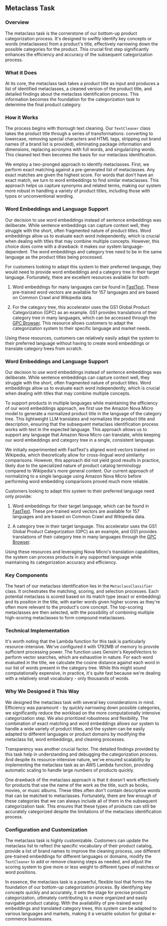 ## Metaclass Task

### Overview

The metaclass task is the cornerstone of our bottom-up product categorization process. It's designed to swiftly identify key concepts or words (metaclasses) from a product's title, effectively narrowing down the possible categories for the product. This crucial first step significantly enhances the efficiency and accuracy of the subsequent categorization process.

### What it Does

At its core, the metaclass task takes a product title as input and produces a list of identified metaclasses, a cleaned version of the product title, and detailed findings about the metaclass identification process. This information becomes the foundation for the categorization task to determine the final product category.

### How it Works

The process begins with thorough text cleaning. Our `TextCleaner` class takes the product title through a series of transformations: converting to lowercase, removing special characters and HTML tags, stripping out brand names (if a brand list is provided), eliminating package information and dimensions, replacing acronyms with full words, and singularizing words. This cleaned text then becomes the basis for our metaclass identification.

We employ a two-pronged approach to identify metaclasses. First, we perform exact matching against a pre-generated list of metaclasses. Any exact matches are given the highest score. For words that don't have an exact match, we turn to word embeddings to find similar metaclasses. This approach helps us capture synonyms and related terms, making our system more robust in handling a variety of product titles, including those with typos or unconventional wording.

### Word Embeddings and Language Support

Our decision to use word embeddings instead of sentence embeddings was deliberate. While sentence embeddings can capture context well, they struggle with the short, often fragmented nature of product titles. Word embeddings allow us to evaluate each word independently, which is crucial when dealing with titles that may combine multiple concepts. However, this choice does come with a drawback: it makes our system language-dependent. The word embeddings and category tree need to be in the same language as the product titles being processed.

For customers looking to adapt this system to their preferred language, they would need to provide word embeddings and a category tree in their target language. Fortunately, there are excellent resources available for both:

1. Word embeddings for many languages can be found in [FastText](https://fasttext.cc/docs/en/crawl-vectors.html). These pre-trained word vectors are available for 157 languages and are based on Common Crawl and Wikipedia data.

2. For the category tree, this accelerator uses the GS1 Global Product Categorization (GPC) as an example. GS1 provides translations of their category tree in many languages, which can be accessed through the [GPC Browser](https://gpc-browser.gs1.org/). This resource allows customers to adapt the categorization system to their specific language and market needs.

Using these resources, customers can relatively easily adapt the system to their preferred language without having to create word embeddings or translate category trees from scratch.

### Word Embeddings and Language Support

Our decision to use word embeddings instead of sentence embeddings was deliberate. While sentence embeddings can capture context well, they struggle with the short, often fragmented nature of product titles. Word embeddings allow us to evaluate each word independently, which is crucial when dealing with titles that may combine multiple concepts.

To support products in multiple languages while maintaining the efficiency of our word embeddings approach, we first use the Amazon Nova Micro model to generate a normalized product title in the language of the category tree. This lightweight LLM translates and normalizes the product title and description, ensuring that the subsequent metaclass identification process works with text in the expected language. This approach allows us to support any language that Amazon Nova Micro can translate, while keeping our word embeddings and category tree in a single, consistent language.

We initially experimented with FastText's aligned word vectors trained on Wikipedia, which theoretically allow for cross-lingual word similarity comparisons. However, this approach did not yield good results in practice, likely due to the specialized nature of product catalog terminology compared to Wikipedia's more general content. Our current approach of normalizing to a single language using Amazon Nova Micro before performing word embedding comparisons proved much more reliable.

Customers looking to adapt this system to their preferred language need only provide:

1. Word embeddings for their target language, which can be found in [FastText](https://fasttext.cc/docs/en/crawl-vectors.html). These pre-trained word vectors are available for 157 languages and are based on Common Crawl and Wikipedia data.

2. A category tree in their target language. This accelerator uses the GS1 Global Product Categorization (GPC) as an example, and GS1 provides translations of their category tree in many languages through the [GPC Browser](https://gpc-browser.gs1.org/).

Using these resources and leveraging Nova Micro's translation capabilities, the system can process products in any supported language while maintaining its categorization accuracy and efficiency.


### Key Components

The heart of our metaclass identification lies in the `MetaclassClassifier` class. It orchestrates the matching, scoring, and selection processes. Each potential metaclass is scored based on its match type (exact or embedding) and its position in the title, with earlier words given higher scores as they're often more relevant to the product's core concept. The top-scoring metaclasses are then selected, with the possibility of combining multiple high-scoring metaclasses to form compound metaclasses.

### Technical Implementation

It's worth noting that the Lambda function for this task is particularly resource-intensive. We've configured it with 1792MB of memory to provide sufficient processing power. The function uses Gensim's KeyedVectors to perform vector searches, which are exhaustive in nature. For each word evaluated in the title, we calculate the cosine distance against each word in our list of words present in the category tree. While this might sound computationally expensive, in practice, it's quite fast because we're dealing with a relatively small vocabulary - only thousands of words.

### Why We Designed it This Way

We designed the metaclass task with several key considerations in mind. Efficiency was paramount - by quickly narrowing down possible categories, we significantly reduce the workload on the more computationally intensive categorization step. We also prioritized robustness and flexibility. The combination of exact matching and word embeddings allows our system to handle a wide variety of product titles, and the system can be easily adapted to different languages or product domains by modifying the metaclass list, word embeddings, and cleaning processes.

Transparency was another crucial factor. The detailed findings provided by this task help in understanding and debugging the categorization process. And despite its resource-intensive nature, we've ensured scalability by implementing the metaclass task as an AWS Lambda function, providing automatic scaling to handle large numbers of products quickly.

One drawback of the metaclass approach is that it doesn't work effectively for products that use the name of the work as the title, such as books, movies, or music albums. These titles often don't contain descriptive words that can be matched to metaclasses. Fortunately, there are few enough of these categories that we can always include all of them in the subsequent categorization task. This ensures that these types of products can still be accurately categorized despite the limitations of the metaclass identification process.


### Configuration and Customization

The metaclass task is highly customizable. Customers can update the metaclass list to reflect the specific vocabulary of their product catalog, provide a list of brand names to improve the cleaning process, use different pre-trained embeddings for different languages or domains, modify the `TextCleaner` to add or remove cleaning steps as needed, and adjust the scoring system to give more or less weight to different types of matches or word positions.

In essence, the metaclass task is a powerful, flexible tool that forms the foundation of our bottom-up categorization process. By identifying key concepts quickly and accurately, it sets the stage for precise product categorization, ultimately contributing to a more organized and easily navigable product catalog. With the availability of pre-trained word embeddings and translated category trees, this system can be adapted to various languages and markets, making it a versatile solution for global e-commerce businesses.
